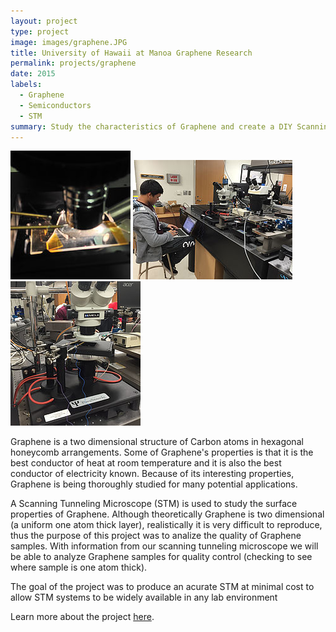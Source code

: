 ```yaml
---
layout: project
type: project
image: images/graphene.JPG
title: University of Hawaii at Manoa Graphene Research
permalink: projects/graphene
date: 2015
labels:
  - Graphene
  - Semiconductors
  - STM
summary: Study the characteristics of Graphene and create a DIY Scanning Tunneling Microscope.
---
```

<div class="ui small rounded images">
  <img class="ui image" src="../images/graphene1.jpg">
  <img class="ui image" src="../images/graphene2.jpg">
  <img class="ui image" src="../images/graphene3.jpg">
</div>

Graphene is a two dimensional structure of Carbon atoms in hexagonal honeycomb arrangements.  Some of Graphene's properties is that it is the best conductor of heat at room temperature and it is also the best conductor of electricity known.  Because of its interesting properties, Graphene is being thoroughly studied for many potential applications. 
 
A Scanning Tunneling Microscope (STM) is used to study the surface properties of Graphene. Although theoretically Graphene is two dimensional (a uniform one atom thick layer), realistically it is very difficult to reproduce, thus the purpose of this project was to analize the quality of Graphene samples.  With information from our scanning tunneling microscope we will be able to analyze Graphene samples for quality control (checking to see where sample is one atom thick).  

The goal of the project was to produce an acurate STM at minimal cost to allow STM systems to be widely available in any lab environment

Learn more about the project [here](http://keanur.wixsite.com/stm-spring2016).

